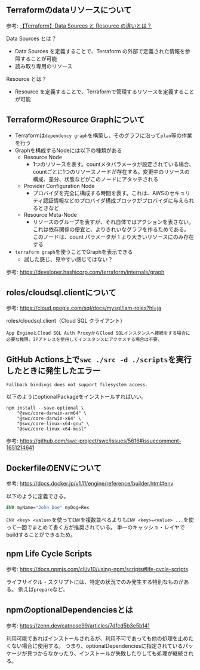 ## Terraformのdataリソースについて

参考: [【Terraform】Data Sources と Resource の違いとは？](https://qiita.com/empty948/items/f287ef1d088c160a514b)

Data Sources とは？

- Data Sources を定義することで、Terraform の外部で定義された情報を参照することが可能
- 読み取り専用のリソース

Resource とは？

- Resource を定義することで、Terraformで管理するリソースを定義することが可能

## TerraformのResource Graphについて

- Terraformは`dependency graph`を構築し、そのグラフに沿って`plan`等の作業を行う
- Graphを構成するNodeには以下の種類がある
    - Resource Node
      - 1つのリソースを表す。countメタパラメータが設定されている場合、countごとに1つのリソースノードが存在する。変更中のリソースの構成、差分、状態などがこのノードにアタッチされる
    - Provider Configuration Node
      - プロバイダを完全に構成する時間を表す。これは、AWSのセキュリティ認証情報などのプロバイダ構成ブロックがプロバイダに与えられるときなど
    - Resource Meta-Node
      - リソースのグループを表すが、それ自体ではアクションを表さない。これは依存関係の便宜と、よりきれいなグラフを作るためである。このノードは、count パラメータが 1 より大きいリソースにのみ存在する
- `terraform graph`を使うことでGraphを表示できる
  - 試した感じ、見やすい感じではない？

参考: https://developer.hashicorp.com/terraform/internals/graph

## roles/cloudsql.clientについて

参考: https://cloud.google.com/sql/docs/mysql/iam-roles?hl=ja

roles/cloudsql.client（Cloud SQL クライアント）

```
App EngineとCloud SQL Auth ProxyからCloud SQLインスタンスへ接続をする場合に必要な権限。IPアドレスを使用してインスタンスにアクセスする場合は不要。
```

## GitHub Actions上で`swc ./src -d ./scripts`を実行したときに発生したエラー

```
Fallback bindings does not support filesystem access.
```

以下のようにoptionalPackageをインストールすればいい。

```shell
npm install --save-optional \
    "@swc/core-darwin-arm64" \
    "@swc/core-darwin-x64" \
    "@swc/core-linux-x64-gnu" \
    "@swc/core-linux-x64-musl"
```

参考: https://github.com/swc-project/swc/issues/5616#issuecomment-1651214641

## DockerfileのENVについて

参考: https://docs.docker.jp/v1.11/engine/reference/builder.html#env

以下のように定義できる。

```Dockerfile
ENV myName="John Doe" myDog=Rex
```

`ENV <key> <value>`を使って`ENV`を複数並べるよりも`ENV <key>=<value> ...`を使って一回でまとめて書く方が推奨されている。
単一のキャッシュ・レイヤでbuildすることができるため。

## npm Life Cycle Scripts

参考: https://docs.npmjs.com/cli/v10/using-npm/scripts#life-cycle-scripts

ライフサイクル・スクリプトには、特定の状況でのみ発生する特別なものがある。
例えば`prepare`など。

## npmのoptionalDependenciesとは

参考: https://zenn.dev/catnose99/articles/7dfcd5b3e5b141

利用可能であればインストールされるが、利用不可であっても他の処理を止めたくない場合に使用する。
つまり、optionalDependenciesに指定されているパッケージが見つからなかったり、インストールが失敗したりしても処理が継続される。
